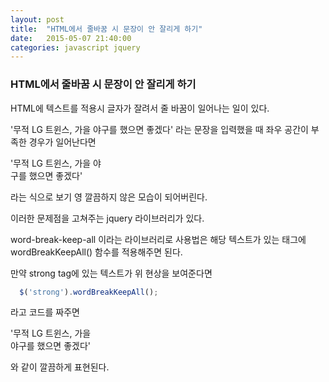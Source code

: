 ```yaml
---
layout: post
title:  "HTML에서 줄바꿈 시 문장이 안 잘리게 하기"
date:   2015-05-07 21:40:00
categories: javascript jquery
---
```



### HTML에서 줄바꿈 시 문장이 안 잘리게 하기
  
HTML에 텍스트를 적용시 글자가 잘려서 줄 바꿈이 일어나는 일이 있다.

'무적 LG 트윈스, 가을 야구를 했으면 좋겠다' 라는 문장을 입력했을 때
좌우 공간이 부족한 경우가 일어난다면

'무적 LG 트윈스, 가을 야  
구를 했으면 좋겠다'

라는 식으로 보기 영 깔끔하지 않은 모습이 되어버린다.

이러한 문제점을 고쳐주는 jquery 라이브러리가 있다.

word-break-keep-all 이라는 라이브러리로
사용법은 해당 텍스트가 있는 태그에 wordBreakKeepAll() 함수를 적용해주면 된다.

만약 strong tag에 있는 텍스트가 위 현상을 보여준다면
```javascript
  $('strong').wordBreakKeepAll();
```
라고 코드를 짜주면

'무적 LG 트윈스, 가을  
야구를 했으면 좋겠다'

와 같이 깔끔하게 표현된다.
